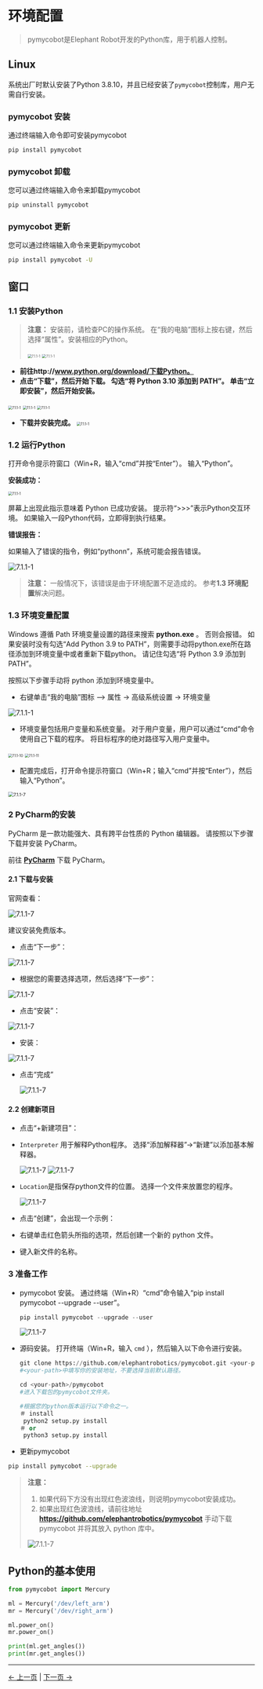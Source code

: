 # 环境配置

> pymycobot是Elephant Robot开发的Python库，用于机器人控制。

## Linux

系统出厂时默认安装了Python 3.8.10，并且已经安装了`pymycobot`控制库，用户无需自行安装。

### pymycobot 安装

通过终端输入命令即可安装pymycobot
````bash
pip install pymycobot
````

### pymycobot 卸载

您可以通过终端输入命令来卸载pymycobot

````bash
pip uninstall pymycobot
````

### pymycobot 更新

您可以通过终端输入命令来更新pymycobot

````bash
pip install pymycobot -U
````

## 窗口

### 1.1 安装Python

> **注意：** 安装前，请检查PC的操作系统。 在“我的电脑”图标上按右键，然后选择“属性”。安装相应的Python。
>
> <img src="../../resources/6-SDKDevelopment/image/operatingsystemchecking1.jpg" alt="7.1.1-1" style="zoom:50%;" />
>
> <img src="../../resources/6-SDKDevelopment/image/operatingsystemchecking2.jpg" alt="7.1.1-1" style="zoom:50%;" />

* **前往http://www.python.org/download/下载Python。**
* **点击“下载”，然后开始下载。 勾选“将 Python 3.10 添加到 PATH”。 单击“立即安装”，然后开始安装。**

<img src="../../resources/6-SDKDevelopment/image/pythoninstall1.jpg" alt="7.1.1-1" style="zoom:50%;" />

<img src="../../resources/6-SDKDevelopment/image/pythoninstall2.jpg" alt="7.1.1-1" style="zoom:50%;" />

<img src="../../resources/6-SDKDevelopment/image/pythoninstall3.jpg" alt="7.1.1-1" style="zoom:50%;" />

* **下载并安装完成。**
   <img src="../../resources/6-SDKDevelopment/image/pythoninstall4.jpg" alt="7.1.1-1" style="zoom:50%;" />



### 1.2 运行Python
打开命令提示符窗口（Win+R，输入“cmd”并按“Enter”）。 输入“Python”。

**安装成功：**

<img src="../../resources/6-SDKDevelopment/image/successfulinstallation.jpg" alt="7.1.1-1" style="zoom:50%;" />

屏幕上出现此指示意味着 Python 已成功安装。 提示符“>>>”表示Python交互环境。 如果输入一段Python代码，立即得到执行结果。



**错误报告：**

如果输入了错误的指令，例如“pythonn”，系统可能会报告错误。

<img src="../../resources/6-SDKDevelopment/image/installerror.jpg" alt="7.1.1-1" style="zoom：67%;" />

> **注意：** 一般情况下，该错误是由于环境配置不足造成的。 参考**1.3 环境配置**解决问题。



### 1.3 环境变量配置
Windows 遵循 Path 环境变量设置的路径来搜索 **python.exe** 。 否则会报错。 如果安装时没有勾选“Add Python 3.9 to PATH”，则需要手动将python.exe所在路径添加到环境变量中或者重新下载python。 请记住勾选“将 Python 3.9 添加到 PATH”。

按照以下步骤手动将 python 添加到环境变量中。

* 右键单击“我的电脑”图标 --> 属性 -> 高级系统设置 -> 环境变量

<img src="../../resources/6-SDKDevelopment/image/environment configuration.jpg" alt="7.1.1-1" style="zoom：50%;" />

* 环境变量包括用户变量和系统变量。 对于用户变量，用户可以通过“cmd”命令使用自己下载的程序。 将目标程序的绝对路径写入用户变量中。

<img src="../../resources/6-SDKDevelopment/image/user variable1.jpg" alt="7.1.1-10" style="zoom:50%;" />

<img src="../../resources/6-SDKDevelopment/image/user variable2.jpg" alt="7.1.1-11" style="zoom:50%;" />

* 配置完成后，打开命令提示符窗口（Win+R；输入“cmd”并按“Enter”），然后输入“Python”。

<img src="../../resources/6-SDKDevelopment/image/user variable3.jpg" alt="7.1.1-7" style="zoom:67%;" />

### 2 PyCharm的安装

PyCharm 是一款功能强大、具有跨平台性质的 Python 编辑器。 请按照以下步骤下载并安装 PyCharm。

前往 **[PyCharm](http://www.jetbrains.com/pycharm/download/#section=windows)** 下载 PyCharm。

#### 2.1 下载与安装

官网查看：

<img src="../../resources/6-SDKDevelopment/image/pycharmdownload1.jpg" alt="7.1.1-7" style="zoom：67%;" />

建议安装免费版本。

* 点击“下一步”：

<img src="../../resources/6-SDKDevelopment/image/pycharmdownload2.jpg" alt="7.1.1-7" style="zoom：67%;" />

* 根据您的需要选择选项，然后选择“下一步”：

<img src="../../resources/6-SDKDevelopment/image/pycharmdownload3.jpg" alt="7.1.1-7" style="zoom：67%;" />

* 点击“安装”：

<img src="../../resources/6-SDKDevelopment/image/pycharmdownload4.jpg" alt="7.1.1-7" style="zoom：67%;" />

* 安装：

<img src="../../resources/6-SDKDevelopment/image/pycharmdownload5.jpg" alt="7.1.1-7" style="zoom：67%;" />

* 点击“完成”

   <img src="../../resources/6-SDKDevelopment/image/pycharmdownload6.jpg" alt="7.1.1-7" style="zoom：67%;" />
  


#### 2.2 创建新项目

* 点击“+新建项目”：

<!-- <img src="../../resources/6-SDKDevelopment/image/createproject1.jpg" alt="7.1.1-7" style="zoom：50%;" /> -->

* `Interpreter` 用于解释Python程序。 选择“添加解释器”->“新建”以添加基本解释器。

   <img src="../../resources/6-SDKDevelopment/image/interpreter1.jpg" alt="7.1.1-7" style="zoom：50%;" />

   <img src="../../resources/6-SDKDevelopment/image/interpreter3.jpg" alt="7.1.1-7" style="zoom：40%;" />

* `Location`是指保存python文件的位置。 选择一个文件来放置您的程序。

   <img src="../../resources/6-SDKDevelopment/image/location1.jpg" alt="7.1.1-7" style="zoom：40%;" />

* 点击“创建”，会出现一个示例：
   <!-- <img src="../../resources/6-SDKDevelopment/image/createproject2.jpg" alt="7.1.1-7" style="zoom：40%;" /> -->

* 右键单击红色箭头所指的选项，然后创建一个新的 python 文件。

   <!-- <img src="../../resources/6-SDKDevelopment/image/createproject3.jpg" alt="7.1.1-7" style="zoom：40%;" /> -->

* 键入新文件的名称。

   <!-- <img src="../../resources/6-SDKDevelopment/image/createproject4.jpg" alt="7.1.1-7" style="zoom：67%;" /> -->




### **3 准备工作**

* pymycobot 安装。 通过终端（Win+R）“cmd”命令输入“pip install pymycobot --upgrade --user”。

   ````python
   pip install pymycobot --upgrade --user
   ````

  

   <img src="../../resources/6-SDKDevelopment/image/pymycobotinstall.jpg" alt="7.1.1-7" style="zoom：80%;" />

* 源码安装。 打开终端（Win+R，输入 `cmd` ），然后输入以下命令进行安装。

   ````python
   git clone https://github.com/elephantrobotics/pymycobot.git <your-path>
   #<your-path>中填写你的安装地址，不要选择当前默认路径。
  
   cd <your-path>/pymycobot
   #进入下载包的pymycobot文件夹。
  
   #根据您的python版本运行以下命令之一。
   ＃ install
    python2 setup.py install
   ＃ or
    python3 setup.py install
   ````

* 更新pymycobot

````bash
pip install pymycobot --upgrade
````



> **注意：**
>
> 1. 如果代码下方没有出现红色波浪线，则说明pymycobot安装成功。
> 2. 如果出现红色波浪线，请前往地址 **https://github.com/elephantrobotics/pymycobot** 手动下载 pymycobot 并将其放入 python 库中。
>
> <img src="../../resources/6-SDKDevelopment/image/pymycobotdownload.jpg" alt="7.1.1-7" style="zoom：33%;" />


## Python的基本使用

```python
from pymycobot import Mercury

ml = Mercury('/dev/left_arm')
mr = Mercury('/dev/right_arm')

ml.power_on()
mr.power_on()

print(ml.get_angles())
print(mr.get_angles())

```

----
[← 上一页](..//README.md) | [下一页 →](./6.1.2-ApplicationBasePython.md)